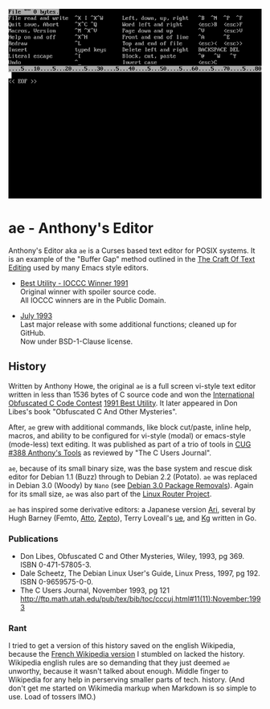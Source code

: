 ![AE Screen](./Ae_editor_in_Debian_Potato.png)

ae - Anthony's Editor
=====================

Anthony's Editor aka `ae` is a Curses based text editor for POSIX systems.  It is an example of the "Buffer Gap" method outlined in the [The Craft Of Text Editing](http://www.finseth.com/craft/) used by many Emacs style editors.


* [Best Utility - IOCCC Winner 1991](91)  
  Original winner with spoiler source code.  
  All IOCCC winners are in the Public Domain.

* [July 1993](93)  
  Last major release with some additional functions; cleaned up for GitHub.  
  Now under BSD-1-Clause license.


History
-------
Written by Anthony Howe, the original `ae` is a full screen vi-style text editor written in less than 1536 bytes of C source code and won the [International Obfuscated C Code Contest](http://ioccc.org) [1991 Best Utility](https://www.ioccc.org/years.html#1991_ant).  It later appeared in Don Libes's book "Obfuscated C And Other Mysteries".

After, `ae` grew with additional commands, like block cut/paste, inline help, macros, and ability to be configured for vi-style (modal) or emacs-style (mode-less) text editing.  It was published as part of a trio of tools in [CUG #388 Anthony's Tools](http://www.hal9k.com/cug/V300E.HTM#cug388) as reviewed by "The C Users Journal".

`ae`, because of its small binary size, was the base system and rescue disk editor for Debian 1.1 (Buzz) through to Debian 2.2 (Potato).  `ae` was replaced in Debian 3.0 (Woody) by `Nano` (see [Debian 3.0 Package Removals](https://www.debian.org/releases/woody/i386/release-notes/ch-appendix.en.html#s-removed-other)).  Again for its small size, `ae` was also part of the [Linux Router Project](https://www.linuxjournal.com/article/3223).

`ae` has inspired some derivative editors: a Japanese version [Ari](https://github.com/ari-editor/ari), several by Hugh Barney (Femto, [Atto](https://github.com/hughbarney/atto#derivation), [Zepto](https://github.com/hughbarney/zep#derivation)), Terry Loveall's [ue](https://github.com/kisom/editors/tree/master/ue), and [Kg](https://github.com/kristofer/kg#Derivation) written in Go.

### Publications

* Don Libes, Obfuscated C and Other Mysteries, Wiley, 1993, pg 369.  
  ISBN 0-471-57805-3.
* Dale Scheetz, The Debian Linux User's Guide, Linux Press, 1997, pg 192.  
  ISBN 0-9659575-0-0.
* The C Users Journal, November 1993, pg 121  
  <http://ftp.math.utah.edu/pub/tex/bib/toc/cccuj.html#11(11):November:1993>


### Rant

I tried to get a version of this history saved on the english Wikipedia, because the [French Wikipedia version](https://fr.wikipedia.org/wiki/Anthony's_Editor) I stumbled on lacked the history.  Wikipedia english rules are so demanding that they just deemed `ae` unworthy, because it wasn't talked about enough.  Middle finger to Wikipedia for any help in perserving smaller parts of tech. history.  (And don't get me started on Wikimedia markup when Markdown is so simple to use.  Load of tossers IMO.)
